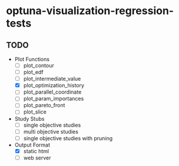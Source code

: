 # optuna-visualization-regression-tests



## TODO

* Plot Functions
  * [ ] plot_contour
  * [ ] plot_edf
  * [ ] plot_intermediate_value
  * [x] plot_optimization_history
  * [ ] plot_parallel_coordinate
  * [ ] plot_param_importances
  * [ ] plot_pareto_front
  * [ ] plot_slice
* Study Stubs
  * [ ] single objective studies
  * [ ] multi objective studies
  * [ ] single objective studies with pruning
* Output Format
  * [x] static html
  * [ ] web server
